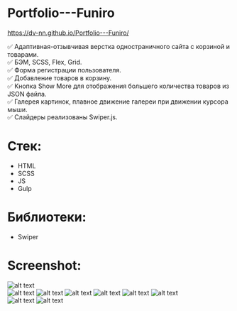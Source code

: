 # Portfolio---Funiro  

https://dv-nn.github.io/Portfolio---Funiro/

:white_check_mark: Адаптивная-отзывчивая верстка одностраничного сайта с корзиной и товарами.  
:white_check_mark: БЭМ, SCSS, Flex, Grid.  
:white_check_mark: Форма регистрации пользователя.  
:white_check_mark: Добавление товаров в корзину.  
:white_check_mark: Кнопка Show More для отображения большего количества товаров из JSON файла.  
:white_check_mark: Галерея картинок, плавное движение галереи при движении курсора мыши.  
:white_check_mark: Слайдеры реализованы Swiper.js.  

# Стек:  
- HTML  
- SCSS  
- JS  
- Gulp  

# Библиотеки:  
- Swiper  

# Screenshot:  
  
![alt text](screenshot/img7.png "Сайт")  
![alt text](screenshot/img1.png "Слайдер1")
![alt text](screenshot/img2.png "Карточки товаров")
![alt text](screenshot/img3.png "Корзина покупок")
![alt text](screenshot/img4.png "Форма регистрации")
![alt text](screenshot/img5.png "Слайдер2")
![alt text](screenshot/img6.png "Галерея")  
![alt text](screenshot/img8.png "Моб.версия")
![alt text](screenshot/img9.png "Моб.версия")

